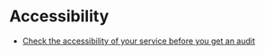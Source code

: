 # Accessibility

- [Check the accessibility of your service before you get an audit](docs/check-your-services-accessibility-before-you-get-an-audit.md)
